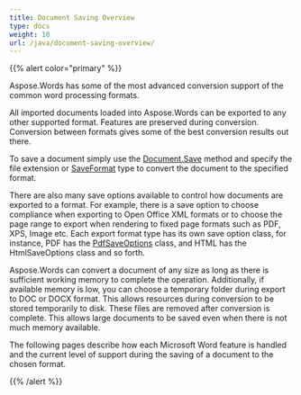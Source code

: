 ```yaml
---
title: Document Saving Overview
type: docs
weight: 10
url: /java/document-saving-overview/
---
```


{{% alert color="primary" %}} 

Aspose.Words has some of the most advanced conversion support of the common word processing formats.

All imported documents loaded into Aspose.Words can be exported to any other supported format. Features are preserved during conversion. Conversion between formats gives some of the best conversion results out there.

To save a document simply use the [Document.Save](https://apireference.aspose.com/java/words/com.aspose.words/Document) method and specify the file extension or [SaveFormat](https://apireference.aspose.com/java/words/com.aspose.words/SaveFormat) type to convert the document to the specified format.

There are also many save options available to control how documents are exported to a format. For example, there is a save option to choose compliance when exporting to Open Office XML formats or to choose the page range to export when rendering to fixed page formats such as PDF, XPS, Image etc. Each export format type has its own save option class, for instance, PDF has the [PdfSaveOptions](https://apireference.aspose.com/java/words/com.aspose.words/PdfSaveOptions) class, and HTML has the HtmlSaveOptions class and so forth.

Aspose.Words can convert a document of any size as long as there is sufficient working memory to complete the operation. Additionally, if available memory is low, you can choose a temporary folder during export to DOC or DOCX format. This allows resources during conversion to be stored temporarily to disk. These files are removed after conversion is complete. This allows large documents to be saved even when there is not much memory available.

The following pages describe how each Microsoft Word feature is handled and the current level of support during the saving of a document to the chosen format.

{{% /alert %}}
